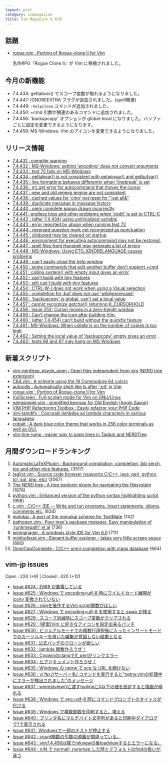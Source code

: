 ```yaml
---
layout: post
category: vimmagazine
title: Vim Magazine 9 月号
---
```


## 話題

- [rogue.vim : Porting of Rogue-clone II for Vim](http://www.vim.org/scripts/script.php?script_id=5017)

  名作RPG『Rogue Clone II』が Vim に移植されました。

## 今月の新機能

  - 7.4.434: gettabvar() でスコープ変数が取れるようになりました。
  - 7.4.447: IGNOREEXTRA フラグが追加されました。(spell関連)
  - 7.4.449: `:helpclose` コマンドが追加されました。
  - 7.4.450: +cmd 引数が関連のあるコマンドに追加されました。
  - 7.4.456: 'backupcopy' オプションが global-local になりました。バッファごとに設定を変更できるようになります。
  - 7.4.459: MS-Windows: Vim のアイコンを変更できるようになりました。

## リリース情報

- [7.4.431 : compiler warning](http://code.google.com/p/vim/source/detail?r=5672a06e4bd84cae4194ff0584d487448bad8c38)
- [7.4.432 : MS-Windows: setting 'encoding' does not convert arguments](http://code.google.com/p/vim/source/detail?r=59cd2b16f71846dec2e842491e509385beeda5e9)
- [7.4.433 : test 75 fails on MS-Windows](http://code.google.com/p/vim/source/detail?r=dd3dac42cb9b5f95ad16d5e08220b0c7adf4b024)
- [7.4.434 : gettabvar() is not consistent with getwinvar() and getbufvar()](http://code.google.com/p/vim/source/detail?r=4176c48c7dd51d0fcdb7403cbfb489a75b0d819d)
- [7.4.435 : line formatting behaves differently when 'linebreak' is set](http://code.google.com/p/vim/source/detail?r=b98af9af378eebe674052aa9a1b1956ad3f96487)
- [7.4.436 : ml&#x5f;get error for autocommand that moves the cursor](http://code.google.com/p/vim/source/detail?r=52fa8300ce205a8f3c45b3b1874564b7768630ea)
- [7.4.437 : new and old regexp engine are not consistent](http://code.google.com/p/vim/source/detail?r=8515b42f939cdf3a59fa6120e989d9f8fe6f4571)
- [7.4.438 : cached values for 'cino' not reset for ":set all&"](http://code.google.com/p/vim/source/detail?r=db3b8fe8330ea2afabd6c4856be5c76ef86d4728)
- [7.4.439 : duplicate message in message history](http://code.google.com/p/vim/source/detail?r=07b28e96af8bace1af65bac661f22716781103fd)
- [7.4.440 : omni complete popup drawn incorrectly](http://code.google.com/p/vim/source/detail?r=1f578cd9a65779d2597e0135a5916db621d65734)
- [7.4.441 : endless loop and other problems when 'cedit' is set to CTRL-C](http://code.google.com/p/vim/source/detail?r=e754b23b7d1c3825dc2c6028867d631520a8cdca)
- [7.4.442 : (after 7.4.434) using unitinialized variable](http://code.google.com/p/vim/source/detail?r=8c3c067b4ae3cc02ce4411042df05f97df5bc316)
- [7.4.443 : error reported by ubsan when running test 72](http://code.google.com/p/vim/source/detail?r=f1ba154c3a12d06cd0f40edbfc675103eb2dd7ad)
- [7.4.444 : reversed question mark not recognized as punctuation](http://code.google.com/p/vim/source/detail?r=d4cc9f48d5a40382e3e3d52dfe6e948745ee13b4)
- [7.4.445 : clipboard may be cleared on startup](http://code.google.com/p/vim/source/detail?r=1138726736fbdb92aa5259ca4b76573b8f4b3f79)
- [7.4.446 : environment for executing autocommand may not be restored.](http://code.google.com/p/vim/source/detail?r=63121fdd093ff71081725d5495337ea45d38daab)
- [7.4.447 : spell files from Hunspell may generate a lot of errors](http://code.google.com/p/vim/source/detail?r=0d2c821cdc2505879823a551baeeb8d3c61ce758)
- [7.4.448 : MS-Windows: Using ETO&#x5f;IGNORELANGUAGE causes problems](http://code.google.com/p/vim/source/detail?r=2fd96725b0632cd9183581ce13d7b2cbd734d8d4)
- [7.4.449 : can't easily close the help window](http://code.google.com/p/vim/source/detail?r=cb5480096f1b9e8f44e9d742fa190a90d77e1c54)
- [7.4.450 : some commands that edit another buffer don't support +cmd](http://code.google.com/p/vim/source/detail?r=7c9abc70ffc187f9bb60d968cb7e3cc5ed6d4231)
- [7.4.451 : calling system() with empty input gives an error](http://code.google.com/p/vim/source/detail?r=ac6cfdc02695b31b07e9beb60fd704f74f4d4c81)
- [7.4.452 : can't build with tiny features](http://code.google.com/p/vim/source/detail?r=78aad99db7627a19574d10415780ded69936d7d7)
- [7.4.453 : still can't build with tiny features](http://code.google.com/p/vim/source/detail?r=c72eb8499a9d3f618de3528287d1de62025fdda4)
- [7.4.454 : CTRL-W-\] does not work when using a Visual selection](http://code.google.com/p/vim/source/detail?r=0cdff7c268559f8f34eae073a013ece71b62b9e3)
- [7.4.455 : completion for :buf does not use 'wildignorecase'](http://code.google.com/p/vim/source/detail?r=ebc72764fa1e74758ae1ef9d3f49301f80fc3aa4)
- [7.4.456 : 'backupcopy' is global, can't set a local value](http://code.google.com/p/vim/source/detail?r=54194bd6ed607aa0cec07d8a27d4794573eabba9)
- [7.4.457 : cannot recognize getchar() returning K&#x5f;CURSORHOLD](http://code.google.com/p/vim/source/detail?r=96761b6789f61a8dee1551b7cea98e669fb90fb3)
- [7.4.458 : issue 252: Cursor moves in a zero-height window](http://code.google.com/p/vim/source/detail?r=fe1827921d50cb59ac680ea13e3f9103cd9db660)
- [7.4.459 : Can't change the icon after building Vim.](http://code.google.com/p/vim/source/detail?r=7816c24ff8907c9f24a9e35992a4d5f3cc9dbc7e)
- [7.4.460 : (after 7.4.454) can't build without the quickfix feature](http://code.google.com/p/vim/source/detail?r=d5eba03293a6193a1b462822800641b820252ce3)
- [7.4.461 : MS-Windows: When collate is on the number of copies is too high](http://code.google.com/p/vim/source/detail?r=4eba2bdb26f2be61bfdb1f635c0ed65f4bc35b0b)
- [7.4.462 : Setting the local value of 'backupcopy' empty gives an error](http://code.google.com/p/vim/source/detail?r=c0d93d67572b2d4161d0c5a5ab09477d6447ff49)
- [7.4.463 : tests 86 and 87 may hang on MS-Windows](http://code.google.com/p/vim/source/detail?r=6f80b9a773db0f3c69156f8768c8b6cfa4ad6785)

## 新着スクリプト

- [vim-nerdtree&#x5f;plugin&#x5f;open : Open files independent from vim (NERD tree extension)](http://www.vim.org/scripts/script.php?script_id=5014)
- [C64.vim : A scheme using the 16 Commodore 64 colors](http://www.vim.org/scripts/script.php?script_id=5015)
- [autocdls : Automatically shell-like ls after ':cd' in Vim](http://www.vim.org/scripts/script.php?script_id=5016)
- [rogue.vim : Porting of Rogue-clone II for Vim](http://www.vim.org/scripts/script.php?script_id=5017)
- [VullScreen : Full-screen mode for Vim on GNU/Linux](http://www.vim.org/scripts/script.php?script_id=5018)
- [oengsimple.vim : simplified keymap for Old English (Anglo Saxon)](http://www.vim.org/scripts/script.php?script_id=5019)
- [VIM PHP Refactoring Toolbox : Easily refactor your PHP Code](http://www.vim.org/scripts/script.php?script_id=5020)
- [vim-lamdify : Conceals lambdas as lambda characters in various languages](http://www.vim.org/scripts/script.php?script_id=5021)
- [cobalt : A dark blue color theme that works in 256 color terminals as well as GUI.](http://www.vim.org/scripts/script.php?script_id=5022)
- [vim-line-jump : easier way to jump lines in Tagbar and NERDTree](http://www.vim.org/scripts/script.php?script_id=5023)

## 月間ダウンロードランキング

1. [AutomaticLaTeXPlugin : Background compilation, completion, bib serch, toc and other nice features.](http://www.vim.org/scripts/script.php?script_id=2945) (3517)
2. [taglist.vim : Source code browser (supports C/C++, java, perl, python, tcl, sql, php, etc)](http://www.vim.org/scripts/script.php?script_id=273) (2067)
3. [The NERD tree : A tree explorer plugin for navigating the filesystem](http://www.vim.org/scripts/script.php?script_id=1658) (1978)
4. [python.vim : Enhanced version of the python syntax highlighting script](http://www.vim.org/scripts/script.php?script_id=790) (998)
5. [c.vim : C/C++ IDE --  Write and run programs. Insert statements, idioms, comments etc.](http://www.vim.org/scripts/script.php?script_id=213) (834)
6. [molokai : A port of the monokai scheme for TextMate](http://www.vim.org/scripts/script.php?script_id=2340) (742)
7. [pathogen.vim : Poor man's package manager. Easy manipulation of 'runtimepath' et al](http://www.vim.org/scripts/script.php?script_id=2332) (736)
8. [winmanager : A windows style IDE for Vim 6.0](http://www.vim.org/scripts/script.php?script_id=95) (711)
9. [minibufexpl.vim : Elegant buffer explorer - takes very little screen space](http://www.vim.org/scripts/script.php?script_id=159) (680)
10. [OmniCppComplete : C/C++ omni-completion with ctags database](http://www.vim.org/scripts/script.php?script_id=1520) (664)

## vim-jp issues

Open : 224 (+9) | Closed : 420 (+12)

- [Issue #624 : E888 が重複している](https://github.com/vim-jp/issues/issues/624)
- [Issue #625 : Windows で encoding=utf-8 時にワイルドカード展開が iconv 変換されていない](https://github.com/vim-jp/issues/issues/625)
- [Issue #626 : signを操作するVim script関数がほしい](https://github.com/vim-jp/issues/issues/626)
- [Issue #627 : Windows で encoding=utf-8 を使用すると swap が残る](https://github.com/vim-jp/issues/issues/627)
- [Issue #628 : スコープ消滅時にスコープ変数がクリアされる](https://github.com/vim-jp/issues/issues/628)
- [Issue #629 : \[提案\]Vim に好きなアイコンを設定出来るパッチ](https://github.com/vim-jp/issues/issues/629)
- [Issue #630 : ビジュアルモードでの複数行選択後に入ったインサートモードでのカーソルキーを用いた編集が意図しない結果となる](https://github.com/vim-jp/issues/issues/630)
- [Issue #631 : 公式パッチのクローンが欲しい](https://github.com/vim-jp/issues/issues/631)
- [Issue #632 : lambda 関数作ろうぜ！](https://github.com/vim-jp/issues/issues/632)
- [Issue #633 : Cygwinのclangでif&#x5f;perlがリンクエラー](https://github.com/vim-jp/issues/issues/633)
- [Issue #634 : ヒアドキュメント作ろうぜ！](https://github.com/vim-jp/issues/issues/634)
- [Issue #635 : Windows の netrw で scp な URL を開けない](https://github.com/vim-jp/issues/issues/635)
- [Issue #636 : vi ftp://サーバー名/  コマンドを実行すると"netrw.vimの処理中にエラーが検出されました”のメッセージ](https://github.com/vim-jp/issues/issues/636)
- [Issue #637 : winrestview()に渡すtoplineに0以下の値を設定すると描画が崩れる](https://github.com/vim-jp/issues/issues/637)
- [Issue #638 : Windows で enc=utf-8 時にコマンドプロンプトのタイトルが化ける](https://github.com/vim-jp/issues/issues/638)
- [Issue #639 : Windows で複数部数を印刷すると、増える](https://github.com/vim-jp/issues/issues/639)
- [Issue #640 : プリンタ名にマルチバイト文字列があると印刷中ダイアログで?で表示される](https://github.com/vim-jp/issues/issues/640)
- [Issue #641 : Windowsで一部のテストが停止する](https://github.com/vim-jp/issues/issues/641)
- [Issue #642 : count関数の引数の順番が間違っている。](https://github.com/vim-jp/issues/issues/642)
- [Issue #643 : vim7.4.456以降でmkviewの後loadviewするとエラーになる。](https://github.com/vim-jp/issues/issues/643)
- [Issue #644 : n/N で normal!, noremap した時とデフォルトのfoldの扱いが違う](https://github.com/vim-jp/issues/issues/644)

